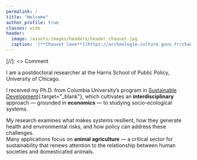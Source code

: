 ```yaml
---
permalink: /
title: "Welcome"
author_profile: true
classes: wide
header:
  image: /assets/images/headers/header_chauvet.jpg
  caption: '[**Chauvet Cave**](https://archeologie.culture.gouv.fr/chauvet/en/aurignacian-cave-art){:target="_blank"} (~ 34,000 BP)'
---
```


[//]: <> Comment

I am a postdoctoral researcher at the Harris School of Public Policy, University of Chicago.

I received my Ph.D. from Columbia University’s program in [Sustainable Development](https://www.sipa.columbia.edu/academics/programs/phd-sustainable-development){:target="_blank"}, which cultivates an **interdisciplinary** approach — grounded in **economics** — to studying socio-ecological systems.

My research examines what makes systems resilient, how they generate health and environmental risks, and how policy can address these challenges.  
Many applications focus on **animal agriculture** — a critical sector for sustainability that renews attention to the relationship between human societies and domesticated animals.



